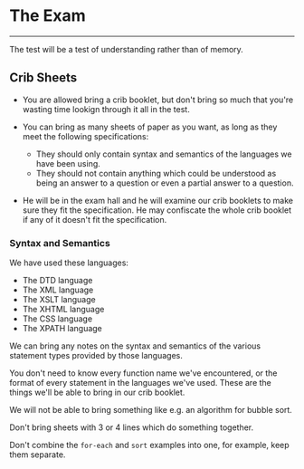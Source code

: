 # The Exam

---

The test will be a test of understanding rather than of memory.

## Crib Sheets

* You are allowed bring a crib booklet, but don't bring so much that you're wasting time lookign through it all in the test.

* You can bring as many sheets of paper as you want, as long as they meet the following specifications:
	* They should only contain syntax and semantics of the languages we have been using.
	* They should not contain anything which could be understood as being an answer to a question or even a partial answer to a question.
* He will be in the exam hall and he will examine our crib booklets to make sure they fit the specification. He may confiscate the whole crib booklet if any of it doesn't fit the specification.

### Syntax and Semantics

We have used these languages:

* The DTD language
* The XML language
* The XSLT language
* The XHTML language
* The CSS language
* The XPATH language

We can bring any notes on the syntax and semantics of the various statement types provided by those languages.

You don't need to know every function name we've encountered, or the format of every statement in the languages we've used. These are the things we'll be able to bring in our crib booklet.

We will not be able to bring something like e.g. an algorithm for bubble sort.

Don't bring sheets with 3 or 4 lines which do something together.

Don't combine the `for-each` and `sort` examples into one, for example, keep them separate.
